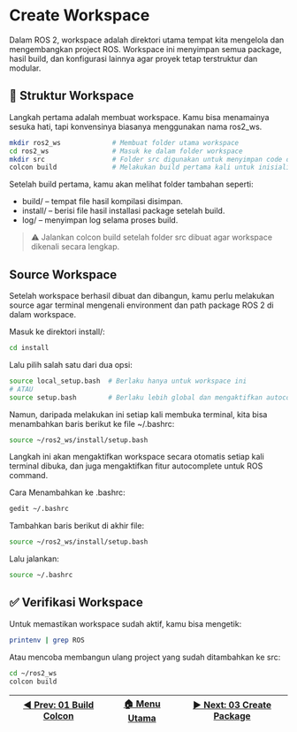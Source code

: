 # Create Workspace
Dalam ROS 2, workspace adalah direktori utama tempat kita mengelola dan mengembangkan project ROS. Workspace ini menyimpan semua package, hasil build, dan konfigurasi lainnya agar proyek tetap terstruktur dan modular.

## 📂 Struktur Workspace
Langkah pertama adalah membuat workspace. Kamu bisa menamainya sesuka hati, tapi konvensinya biasanya menggunakan nama ros2_ws.
```bash
mkdir ros2_ws             # Membuat folder utama workspace
cd ros2_ws                # Masuk ke dalam folder workspace
mkdir src                 # Folder src digunakan untuk menyimpan code dan package
colcon build              # Melakukan build pertama kali untuk inisialisasi folder build, install, dan log
```

Setelah build pertama, kamu akan melihat folder tambahan seperti:
- build/ – tempat file hasil kompilasi disimpan.
- install/ – berisi file hasil installasi package setelah build.
- log/ – menyimpan log selama proses build.

> ⚠️ Jalankan colcon build setelah folder src dibuat agar workspace dikenali secara lengkap.

## Source Workspace
Setelah workspace berhasil dibuat dan dibangun, kamu perlu melakukan source agar terminal mengenali environment dan path package ROS 2 di dalam workspace.

Masuk ke direktori install/:
```bash
cd install
```
Lalu pilih salah satu dari dua opsi:
```bash
source local_setup.bash  # Berlaku hanya untuk workspace ini
# ATAU
source setup.bash        # Berlaku lebih global dan mengaktifkan autocomplete
```

Namun, daripada melakukan ini setiap kali membuka terminal, kita bisa menambahkan baris berikut ke file ~/.bashrc:

```bash
source ~/ros2_ws/install/setup.bash
```
Langkah ini akan mengaktifkan workspace secara otomatis setiap kali terminal dibuka, dan juga mengaktifkan fitur autocomplete untuk ROS command.

Cara Menambahkan ke .bashrc:
```bash
gedit ~/.bashrc
```

Tambahkan baris berikut di akhir file:
```bash
source ~/ros2_ws/install/setup.bash
```

Lalu jalankan:
```bash
source ~/.bashrc
```
## ✅ Verifikasi Workspace
Untuk memastikan workspace sudah aktif, kamu bisa mengetik:
```bash
printenv | grep ROS
```

Atau mencoba membangun ulang project yang sudah ditambahkan ke src:
```bash
cd ~/ros2_ws
colcon build
```

| [◀️ Prev: 01 Build Colcon](../01_build_tool_colcon/) | [🏠 Menu Utama](/) | [▶️ Next: 03 Create Package](../03_create_package/) |
| --------------------------------------------------- | ----------------- | -------------------------------------------------- |